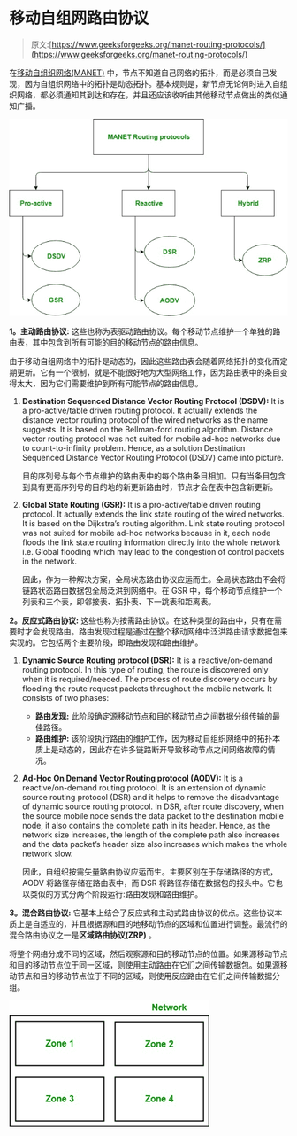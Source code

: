 # 移动自组网路由协议

> 原文:[https://www.geeksforgeeks.org/manet-routing-protocols/](https://www.geeksforgeeks.org/manet-routing-protocols/)

在[移动自组织网络(MANET)](https://www.geeksforgeeks.org/introduction-of-mobile-ad-hoc-network-manet/) 中，节点不知道自己网络的拓扑，而是必须自己发现，因为自组织网络中的拓扑是动态拓扑。基本规则是，新节点无论何时进入自组织网络，都必须通知其到达和存在，并且还应该收听由其他移动节点做出的类似通知广播。

![](img/31bc50c420bc0df0b339d17730d914fc.png)

**1。主动路由协议:**
这些也称为表驱动路由协议。每个移动节点维护一个单独的路由表，其中包含到所有可能的目的移动节点的路由信息。

由于移动自组网络中的拓扑是动态的，因此这些路由表会随着网络拓扑的变化而定期更新。它有一个限制，就是不能很好地为大型网络工作，因为路由表中的条目变得太大，因为它们需要维护到所有可能节点的路由信息。

1.  **Destination Sequenced Distance Vector Routing Protocol (DSDV):**
    It is a pro-active/table driven routing protocol. It actually extends the distance vector routing protocol of the wired networks as the name suggests. It is based on the Bellman-ford routing algorithm. Distance vector routing protocol was not suited for mobile ad-hoc networks due to count-to-infinity problem. Hence, as a solution Destination Sequenced Distance Vector Routing Protocol (DSDV) came into picture.

    目的序列号与每个节点维护的路由表中的每个路由条目相加。只有当条目包含到具有更高序列号的目的地的新更新路由时，节点才会在表中包含新更新。

2.  **Global State Routing (GSR):**
    It is a pro-active/table driven routing protocol. It actually extends the link state routing of the wired networks. It is based on the Dijkstra’s routing algorithm. Link state routing protocol was not suited for mobile ad-hoc networks because in it, each node floods the link state routing information directly into the whole network i.e. Global flooding which may lead to the congestion of control packets in the network.

    因此，作为一种解决方案，全局状态路由协议应运而生。全局状态路由不会将链路状态路由数据包全局泛洪到网络中。在 GSR 中，每个移动节点维护一个列表和三个表，即邻接表、拓扑表、下一跳表和距离表。

**2。反应式路由协议:**
这些也称为按需路由协议。在这种类型的路由中，只有在需要时才会发现路由。路由发现过程是通过在整个移动网络中泛洪路由请求数据包来实现的。它包括两个主要阶段，即路由发现和路由维护。

1.  **Dynamic Source Routing protocol (DSR):**
    It is a reactive/on-demand routing protocol. In this type of routing, the route is discovered only when it is required/needed. The process of route discovery occurs by flooding the route request packets throughout the mobile network.
    It consists of two phases:
    *   **路由发现:**
        此阶段确定源移动节点和目的移动节点之间数据分组传输的最佳路径。
    *   **路由维护:**
        该阶段执行路由的维护工作，因为移动自组织网络中的拓扑本质上是动态的，因此存在许多链路断开导致移动节点之间网络故障的情况。
2.  **Ad-Hoc On Demand Vector Routing protocol (AODV):**
    It is a reactive/on-demand routing protocol. It is an extension of dynamic source routing protocol (DSR) and it helps to remove the disadvantage of dynamic source routing protocol. In DSR, after route discovery, when the source mobile node sends the data packet to the destination mobile node, it also contains the complete path in its header. Hence, as the network size increases, the length of the complete path also increases and the data packet’s header size also increases which makes the whole network slow.

    因此，自组织按需矢量路由协议应运而生。主要区别在于存储路径的方式，AODV 将路径存储在路由表中，而 DSR 将路径存储在数据包的报头中。它也以类似的方式分两个阶段运行:路由发现和路由维护。

**3。混合路由协议:**
它基本上结合了反应式和主动式路由协议的优点。这些协议本质上是自适应的，并且根据源和目的地移动节点的区域和位置进行调整。最流行的混合路由协议之一是**区域路由协议(ZRP)** 。

将整个网络分成不同的区域，然后观察源和目的移动节点的位置。如果源移动节点和目的移动节点位于同一区域，则使用主动路由在它们之间传输数据包。如果源移动节点和目的移动节点位于不同的区域，则使用反应路由在它们之间传输数据分组。

![](img/0136f0a64975165dc5b22757f20218c1.png)